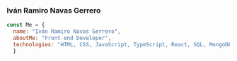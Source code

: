 ### Iván Ramiro Navas Gerrero 

```javascript 
const Me = {
  name: "Iván Ramiro Navas Gerrero",
  aboutMe: "Front-end Developer",
  technologies: "HTML, CSS, JavaScript, TypeScript, React, SQL, MongoDB, Git",  
  }
```
